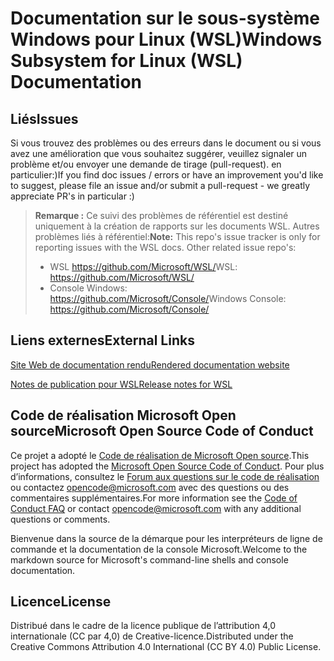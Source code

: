 # <a name="windows-subsystem-for-linux-wsl-documentation"></a><span data-ttu-id="84c71-101">Documentation sur le sous-système Windows pour Linux (WSL)</span><span class="sxs-lookup"><span data-stu-id="84c71-101">Windows Subsystem for Linux (WSL) Documentation</span></span>

## <a name="issues"></a><span data-ttu-id="84c71-102">Liés</span><span class="sxs-lookup"><span data-stu-id="84c71-102">Issues</span></span>
<span data-ttu-id="84c71-103">Si vous trouvez des problèmes ou des erreurs dans le document ou si vous avez une amélioration que vous souhaitez suggérer, veuillez signaler un problème et/ou envoyer une demande de tirage (pull-request). en particulier:)</span><span class="sxs-lookup"><span data-stu-id="84c71-103">If you find doc issues / errors or have an improvement you'd like to suggest, please file an issue and/or submit a pull-request - we greatly appreciate PR's in particular :)</span></span>

> <span data-ttu-id="84c71-104">**Remarque :** Ce suivi des problèmes de référentiel est destiné uniquement à la création de rapports sur les documents WSL. Autres problèmes liés à référentiel:</span><span class="sxs-lookup"><span data-stu-id="84c71-104">**Note:** This repo's issue tracker is only for reporting issues with the WSL docs. Other related issue repo's:</span></span>
> * <span data-ttu-id="84c71-105">WSL https://github.com/Microsoft/WSL/</span><span class="sxs-lookup"><span data-stu-id="84c71-105">WSL: https://github.com/Microsoft/WSL/</span></span>
> * <span data-ttu-id="84c71-106">Console Windows: https://github.com/Microsoft/Console/</span><span class="sxs-lookup"><span data-stu-id="84c71-106">Windows Console: https://github.com/Microsoft/Console/</span></span>

## <a name="external-links"></a><span data-ttu-id="84c71-107">Liens externes</span><span class="sxs-lookup"><span data-stu-id="84c71-107">External Links</span></span>

[<span data-ttu-id="84c71-108">Site Web de documentation rendu</span><span class="sxs-lookup"><span data-stu-id="84c71-108">Rendered documentation website</span></span>](https://docs.microsoft.com/windows/wsl/) 

[<span data-ttu-id="84c71-109">Notes de publication pour WSL</span><span class="sxs-lookup"><span data-stu-id="84c71-109">Release notes for WSL</span></span>](https://docs.microsoft.com/en-us/windows/wsl/release-notes)

## <a name="microsoft-open-source-code-of-conduct"></a><span data-ttu-id="84c71-110">Code de réalisation Microsoft Open source</span><span class="sxs-lookup"><span data-stu-id="84c71-110">Microsoft Open Source Code of Conduct</span></span>

<span data-ttu-id="84c71-111">Ce projet a adopté le [Code de réalisation de Microsoft Open source](https://opensource.microsoft.com/codeofconduct/).</span><span class="sxs-lookup"><span data-stu-id="84c71-111">This project has adopted the [Microsoft Open Source Code of Conduct](https://opensource.microsoft.com/codeofconduct/).</span></span>
<span data-ttu-id="84c71-112">Pour plus d’informations, consultez le [Forum aux questions sur le code de réalisation](https://opensource.microsoft.com/codeofconduct/faq/) ou contactez [opencode@microsoft.com](mailto:opencode@microsoft.com) avec des questions ou des commentaires supplémentaires.</span><span class="sxs-lookup"><span data-stu-id="84c71-112">For more information see the [Code of Conduct FAQ](https://opensource.microsoft.com/codeofconduct/faq/) or contact [opencode@microsoft.com](mailto:opencode@microsoft.com) with any additional questions or comments.</span></span>

<span data-ttu-id="84c71-113">Bienvenue dans la source de la démarque pour les interpréteurs de ligne de commande et la documentation de la console Microsoft.</span><span class="sxs-lookup"><span data-stu-id="84c71-113">Welcome to the markdown source for Microsoft's command-line shells and console documentation.</span></span>

## <a name="license"></a><span data-ttu-id="84c71-114">Licence</span><span class="sxs-lookup"><span data-stu-id="84c71-114">License</span></span>
<span data-ttu-id="84c71-115">Distribué dans le cadre de la licence publique de l’attribution 4,0 internationale (CC par 4,0) de Creative-licence.</span><span class="sxs-lookup"><span data-stu-id="84c71-115">Distributed under the Creative Commons Attribution 4.0 International (CC BY 4.0) Public License.</span></span>
